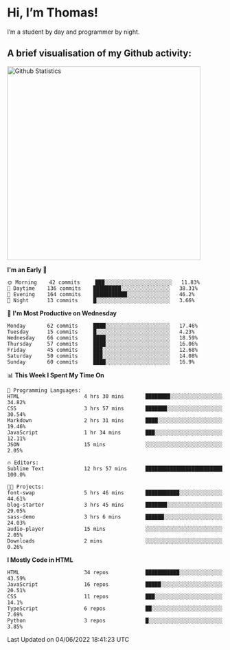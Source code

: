 # Hi, I’m Thomas!
I’m a student by day and programmer by night.

## A brief visualisation of my Github activity:

<img title="My Github Statistics" alt="Github Statistics" width="450px" src="https://github-readme-stats.vercel.app/api?username=thomasrettig&show_icons=true&include_all_commits=true&count_private=true&&hide=issues&theme=tokyonight&border_radius=6px"/>

<!--START_SECTION:waka-->
**I'm an Early 🐤** 

```text
🌞 Morning    42 commits     ███░░░░░░░░░░░░░░░░░░░░░░   11.83% 
🌆 Daytime    136 commits    █████████░░░░░░░░░░░░░░░░   38.31% 
🌃 Evening    164 commits    ███████████░░░░░░░░░░░░░░   46.2% 
🌙 Night      13 commits     █░░░░░░░░░░░░░░░░░░░░░░░░   3.66%

```
📅 **I'm Most Productive on Wednesday** 

```text
Monday       62 commits     ████░░░░░░░░░░░░░░░░░░░░░   17.46% 
Tuesday      15 commits     █░░░░░░░░░░░░░░░░░░░░░░░░   4.23% 
Wednesday    66 commits     ████░░░░░░░░░░░░░░░░░░░░░   18.59% 
Thursday     57 commits     ████░░░░░░░░░░░░░░░░░░░░░   16.06% 
Friday       45 commits     ███░░░░░░░░░░░░░░░░░░░░░░   12.68% 
Saturday     50 commits     ███░░░░░░░░░░░░░░░░░░░░░░   14.08% 
Sunday       60 commits     ████░░░░░░░░░░░░░░░░░░░░░   16.9%

```


📊 **This Week I Spent My Time On** 

```text
💬 Programming Languages: 
HTML                     4 hrs 30 mins       ████████░░░░░░░░░░░░░░░░░   34.82% 
CSS                      3 hrs 57 mins       ███████░░░░░░░░░░░░░░░░░░   30.54% 
Markdown                 2 hrs 31 mins       ████░░░░░░░░░░░░░░░░░░░░░   19.46% 
JavaScript               1 hr 34 mins        ███░░░░░░░░░░░░░░░░░░░░░░   12.11% 
JSON                     15 mins             ░░░░░░░░░░░░░░░░░░░░░░░░░   2.05%

🔥 Editors: 
Sublime Text             12 hrs 57 mins      █████████████████████████   100.0%

🐱‍💻 Projects: 
font-swap                5 hrs 46 mins       ███████████░░░░░░░░░░░░░░   44.61% 
blog-starter             3 hrs 45 mins       ███████░░░░░░░░░░░░░░░░░░   29.05% 
sass-demo                3 hrs 6 mins        ██████░░░░░░░░░░░░░░░░░░░   24.03% 
audio-player             15 mins             ░░░░░░░░░░░░░░░░░░░░░░░░░   2.05% 
Downloads                2 mins              ░░░░░░░░░░░░░░░░░░░░░░░░░   0.26%

```

**I Mostly Code in HTML** 

```text
HTML                     34 repos            ███████████░░░░░░░░░░░░░░   43.59% 
JavaScript               16 repos            █████░░░░░░░░░░░░░░░░░░░░   20.51% 
CSS                      11 repos            ███░░░░░░░░░░░░░░░░░░░░░░   14.1% 
TypeScript               6 repos             ██░░░░░░░░░░░░░░░░░░░░░░░   7.69% 
Python                   3 repos             █░░░░░░░░░░░░░░░░░░░░░░░░   3.85%

```



 Last Updated on 04/06/2022 18:41:23 UTC
<!--END_SECTION:waka-->

